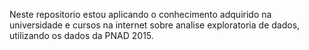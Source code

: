 Neste repositorio estou aplicando o conhecimento adquirido na universidade e cursos na internet sobre analise exploratoria de dados, utilizando os dados da PNAD 2015.
